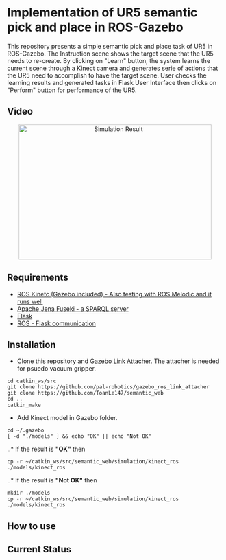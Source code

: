 Implementation of UR5 semantic pick and place in ROS-Gazebo 
==================================================================
This repository presents a simple semantic pick and place task of UR5 in ROS-Gazebo. The Instruction scene shows the target scene that the UR5 needs to re-create. By clicking on "Learn" button, the system learns the current scene through a Kinect camera and generates serie of actions that the UR5 need to accomplish to have the target scene. User checks the learning results and generated tasks in Flask User Interface then clicks on "Perform" button for performance of the UR5.

## Video
<p align="center">
<a href="http://www.youtube.com/watch?feature=player_embedded&v=VpH7y9el_gs" target="_blank"><img src="http://img.youtube.com/vi/VpH7y9el_gs/0.jpg" alt="Simulation Result" width="450" height="315" border="0" /></a>

## Requirements
* [ROS Kinetc (Gazebo included) - Also testing with ROS Melodic and it runs well](http://wiki.ros.org/ROS/Installation)
* [Apache Jena Fuseki - a SPARQL server](https://jena.apache.org/download/#apache-jena-fuseki)
* [Flask](https://pypi.org/project/Flask/)
* [ROS - Flask communication](http://wiki.ros.org/rosbridge_suite)
## Installation
* Clone this repository and [Gazebo Link Attacher](https://github.com/pal-robotics/gazebo_ros_link_attacher). The attacher is needed for psuedo vacuum gripper.
```terminal
cd catkin_ws/src
git clone https://github.com/pal-robotics/gazebo_ros_link_attacher
git clone https://github.com/ToanLe147/semantic_web
cd ..
catkin_make
```
* Add Kinect model in Gazebo folder.
```terminal
cd ~/.gazebo
[ -d "./models" ] && echo "OK" || echo "Not OK"
```
..* If the result is **"OK"** then
```terminal
cp -r ~/catkin_ws/src/semantic_web/simulation/kinect_ros ./models/kinect_ros
```
..* If the result is **"Not OK"** then
```terminal
mkdir ./models
cp -r ~/catkin_ws/src/semantic_web/simulation/kinect_ros ./models/kinect_ros
```
## How to use

## Current Status

